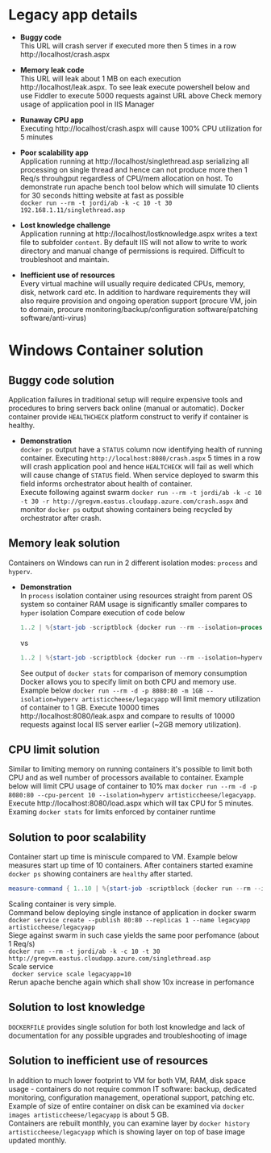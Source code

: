 # Legacy app details

* **Buggy code** <BR>
This URL will crash server if executed more then 5 times in a row http://localhost/crash.aspx
* **Memory leak code** <BR>
This URL will leak about 1 MB on each execution http://localhost/leak.aspx. To see leak execute powershell below and use Fiddler to execute 5000 requests against URL above
Check memory usage of application pool in IIS Manager

* **Runaway CPU app** <BR>
Executing http://localhost/crash.aspx will cause 100% CPU utilization for 5 minutes

* **Poor scalability app** <BR>
Application running at http://localhost/singlethread.asp serializing all processing on single thread and hence can not produce more then 1 Req/s throuhgput regardless of CPU/mem allocation on host. To demonstrate run apache bench tool below which will simulate 10 clients for 30 seconds hitting website at fast as possible<BR>
`docker run --rm -t jordi/ab -k -c 10 -t 30 192.168.1.11/singlethread.asp`

* **Lost knowledge challenge**<BR>
Application running at http://localhost/lostknowledge.aspx writes a text file to subfolder `content`. By default IIS will not allow to write to work directory and manual change of permissions is required. Difficult to troubleshoot and maintain.
* **Inefficient use of resources**<BR>
Every virtual machine will usually require dedicated CPUs, memory, disk, network card etc. In addition to hardware requirements they will also require provision and ongoing operation support (procure VM, join to domain, procure monitoring/backup/configuration software/patching software/anti-virus)

# Windows Container solution

## Buggy code solution
Application failures in traditional setup will require expensive tools and procedures to bring servers back online (manual or automatic). Docker container provide `HEALTHCHECK` platform construct to verify if container is healthy.
* **Demonstration** <BR>
`docker ps` output have a `STATUS` column now identifying health of running container. Executing `http://localhost:8080/crash.aspx` 5 times in a row will crash application pool and hence `HEALTCHECK` will fail as well which will cause change of `STATUS` field.
When service deployed to swarm this field informs orchestrator about health of container. <BR>
Execute following against swarm `docker run --rm -t jordi/ab -k -c 10 -t 30 -r http://gregvm.eastus.cloudapp.azure.com/crash.aspx` and monitor `docker ps` output showing containers being recycled by orchestrator after crash.
## Memory leak solution
Containers on Windows can run in 2 different isolation modes: `process` and `hyperv`. 
* **Demonstration**<BR>
    In `process` isolation container using resources straight from parent OS system so container RAM usage is significantly smaller compares to `hyper` isolation
    Compare execution of code below
    ```powershell
    1..2 | %{start-job -scriptblock {docker run --rm --isolation=process -d -p 80 artisticcheese/legacyapp}}; Get-Job | wait-job | remove-job
    ```
    vs
    ```powershell
    1..2 | %{start-job -scriptblock {docker run --rm --isolation=hyperv -d -p 80 artisticcheese/legacyapp}}; Get-Job | wait-job | remove-job
    ```
    See output of `docker stats` for comparison of memory consumption
    Docker allows you to specify limit on both CPU and memory use. 
    Example below `docker run --rm -d -p 8080:80 -m 1GB --isolation=hyperv artisticcheese/legacyapp` will limit memory utilization of container to 1 GB. Execute 10000 times http://localhost:8080/leak.aspx and compare to results of 10000 requests against local IIS server earlier (~2GB memory utilization).
## CPU limit solution 
    
Similar to limiting memory on running containers it's possible to limit both CPU and as well number of processors available to container. Example below will limit CPU usage of container to 10% max `docker run --rm -d -p 8080:80 --cpu-percent 10 --isolation=hyperv artisticcheese/legacyapp`. Execute http://localhost:8080/load.aspx which will tax CPU for 5 minutes. Examing `docker stats` for limits enforced by container runtime

## Solution to poor scalability

Container start up time is miniscule compared to VM. Example below measures start up time of 10 containers. After containers started examine `docker ps` showing containers are `healthy` after started.

```powershell
measure-command { 1..10 | %{start-job -scriptblock {docker run --rm --isolation=process -d -p 80 artisticcheese/legacyapp}}; Get-Job | wait-job | remove-job}
```
Scaling container is very simple. <BR>
Command below deploying single instance of application in docker swarm <BR>
`docker service create --publish 80:80 --replicas 1 --name legacyapp artisticcheese/legacyapp`<BR>
Siege against swarm in such case yields the same poor perfomance (about 1 Req/s)<BR>
`docker run --rm -t jordi/ab -k -c 10 -t 30 http://gregvm.eastus.cloudapp.azure.com/singlethread.asp`<BR>
Scale service <BR>
` docker service scale legacyapp=10`<BR>
Rerun apache benche again which shall show 10x increase in perfomance


## Solution to lost knowledge

`DOCKERFILE` provides single solution for both lost knowledge and lack of documentation for any possible upgrades and troubleshooting of image

## Solution to inefficient use of resources
In addition to much lower footprint to VM for both VM, RAM, disk space usage - containers do not require common IT software: backup, dedicated monitoring, configuration management, operational support, patching etc.<BR>
Example of size of entire container on disk can be examined via `docker images artisticcheese/legacyapp` is about 5 GB. <BR>
Containers are rebuilt monthly, you can examine layer by `docker history artisticcheese/legacyapp` which is showing layer on top of base image updated monthly.
